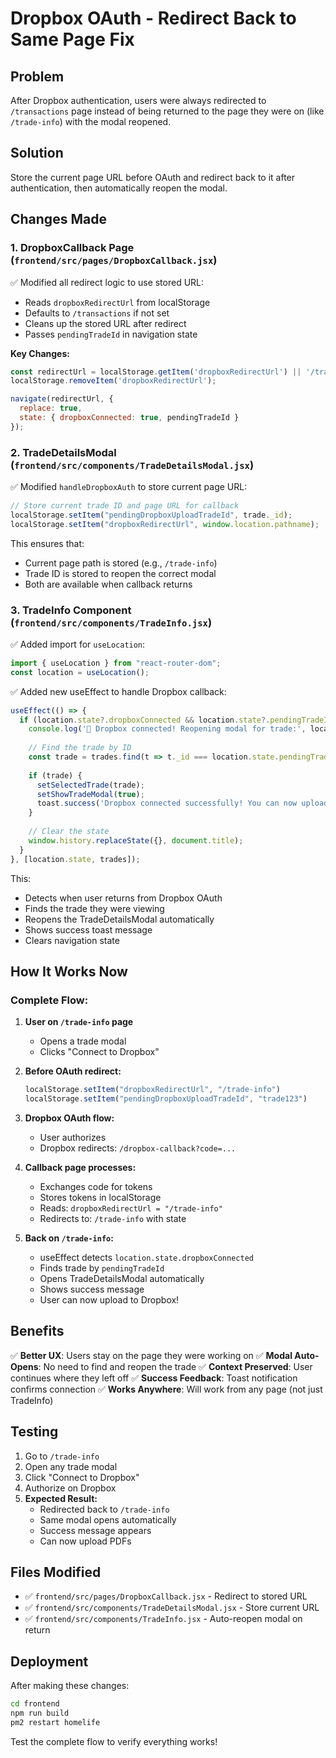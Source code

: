 # Dropbox OAuth - Redirect Back to Same Page Fix

## Problem
After Dropbox authentication, users were always redirected to `/transactions` page instead of being returned to the page they were on (like `/trade-info`) with the modal reopened.

## Solution
Store the current page URL before OAuth and redirect back to it after authentication, then automatically reopen the modal.

## Changes Made

### 1. **DropboxCallback Page** (`frontend/src/pages/DropboxCallback.jsx`)
✅ Modified all redirect logic to use stored URL:
- Reads `dropboxRedirectUrl` from localStorage
- Defaults to `/transactions` if not set
- Cleans up the stored URL after redirect
- Passes `pendingTradeId` in navigation state

**Key Changes:**
```javascript
const redirectUrl = localStorage.getItem('dropboxRedirectUrl') || '/transactions';
localStorage.removeItem('dropboxRedirectUrl');

navigate(redirectUrl, { 
  replace: true,
  state: { dropboxConnected: true, pendingTradeId }
});
```

### 2. **TradeDetailsModal** (`frontend/src/components/TradeDetailsModal.jsx`)
✅ Modified `handleDropboxAuth` to store current page URL:

```javascript
// Store current trade ID and page URL for callback
localStorage.setItem("pendingDropboxUploadTradeId", trade._id);
localStorage.setItem("dropboxRedirectUrl", window.location.pathname);
```

This ensures that:
- Current page path is stored (e.g., `/trade-info`)
- Trade ID is stored to reopen the correct modal
- Both are available when callback returns

### 3. **TradeInfo Component** (`frontend/src/components/TradeInfo.jsx`)
✅ Added import for `useLocation`:
```javascript
import { useLocation } from "react-router-dom";
const location = useLocation();
```

✅ Added new useEffect to handle Dropbox callback:
```javascript
useEffect(() => {
  if (location.state?.dropboxConnected && location.state?.pendingTradeId) {
    console.log('🔄 Dropbox connected! Reopening modal for trade:', location.state.pendingTradeId);
    
    // Find the trade by ID
    const trade = trades.find(t => t._id === location.state.pendingTradeId);
    
    if (trade) {
      setSelectedTrade(trade);
      setShowTradeModal(true);
      toast.success('Dropbox connected successfully! You can now upload PDFs.');
    }
    
    // Clear the state
    window.history.replaceState({}, document.title);
  }
}, [location.state, trades]);
```

This:
- Detects when user returns from Dropbox OAuth
- Finds the trade they were viewing
- Reopens the TradeDetailsModal automatically
- Shows success toast message
- Clears navigation state

## How It Works Now

### Complete Flow:

1. **User on `/trade-info` page**
   - Opens a trade modal
   - Clicks "Connect to Dropbox"

2. **Before OAuth redirect:**
   ```javascript
   localStorage.setItem("dropboxRedirectUrl", "/trade-info")
   localStorage.setItem("pendingDropboxUploadTradeId", "trade123")
   ```

3. **Dropbox OAuth flow:**
   - User authorizes
   - Dropbox redirects: `/dropbox-callback?code=...`

4. **Callback page processes:**
   - Exchanges code for tokens
   - Stores tokens in localStorage
   - Reads: `dropboxRedirectUrl = "/trade-info"`
   - Redirects to: `/trade-info` with state

5. **Back on `/trade-info`:**
   - useEffect detects `location.state.dropboxConnected`
   - Finds trade by `pendingTradeId`
   - Opens TradeDetailsModal automatically
   - Shows success message
   - User can now upload to Dropbox!

## Benefits

✅ **Better UX**: Users stay on the page they were working on
✅ **Modal Auto-Opens**: No need to find and reopen the trade
✅ **Context Preserved**: User continues where they left off
✅ **Success Feedback**: Toast notification confirms connection
✅ **Works Anywhere**: Will work from any page (not just TradeInfo)

## Testing

1. Go to `/trade-info`
2. Open any trade modal
3. Click "Connect to Dropbox"
4. Authorize on Dropbox
5. **Expected Result:**
   - Redirected back to `/trade-info`
   - Same modal opens automatically
   - Success message appears
   - Can now upload PDFs

## Files Modified

- ✅ `frontend/src/pages/DropboxCallback.jsx` - Redirect to stored URL
- ✅ `frontend/src/components/TradeDetailsModal.jsx` - Store current URL
- ✅ `frontend/src/components/TradeInfo.jsx` - Auto-reopen modal on return

## Deployment

After making these changes:

```bash
cd frontend
npm run build
pm2 restart homelife
```

Test the complete flow to verify everything works!
